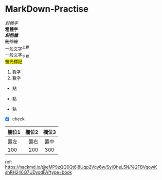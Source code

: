 # MarkDown-Practise
*斜體字*  
**粗體字**  
***斜粗體***  
~~刪除線~~  
一般文字<sup>上標</sup>  
一般文字<sub>下標</sub>  
<mark>螢光標記</mark>
1. 數字
2. 數字  
- 點 
+ 點
* 點
- [x] check

| 欄位1 | 欄位2 | 欄位3 |
| :-- | --: |:--:|
| 置左  | 置右 | 置中 |
| 100  | 200 | 300 |

ref: https://hackmd.io/@eMP9zQQ0Qt6I8Uqp2Vqy6w/SyiOheL5N/%2FBVqowKshRH246Q7UDyodFA?type=book
